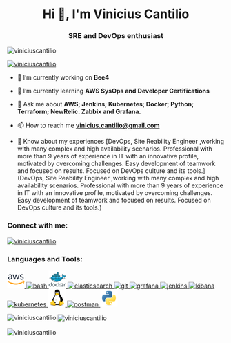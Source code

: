 <h1 align="center">Hi 👋, I'm Vinicius Cantilio</h1>
<h3 align="center">SRE and DevOps enthusiast</h3>

<p align="left"> <img src="https://komarev.com/ghpvc/?username=viniciuscantilio&label=Profile%20views&color=0e75b6&style=flat" alt="viniciuscantilio" /> </p>

<p align="left"> <a href="https://github.com/ryo-ma/github-profile-trophy"><img src="https://github-profile-trophy.vercel.app/?username=viniciuscantilio" alt="viniciuscantilio" /></a> </p>

- 🔭 I’m currently working on **Bee4**

- 🌱 I’m currently learning **AWS SysOps and Developer Certifications**

- 💬 Ask me about **AWS; Jenkins; Kubernetes; Docker; Python; Terraform; NewRelic. Zabbix and Grafana.**

- 📫 How to reach me **vinicius.cantilio@gmail.com**

- 📄 Know about my experiences [DevOps, Site Reability Engineer ,working with many complex and high availability scenarios. Professional with more than 9 years of experience in IT with an innovative profile, motivated by overcoming challenges. Easy development of teamwork and focused on results. Focused on DevOps culture and its tools.](DevOps, Site Reability Engineer ,working with many complex and high availability scenarios. Professional with more than 9 years of experience in IT with an innovative profile, motivated by overcoming challenges. Easy development of teamwork and focused on results. Focused on DevOps culture and its tools.)

<h3 align="left">Connect with me:</h3>
<p align="left">
<a href="https://linkedin.com/in/viniciuscantilio" target="blank"><img align="center" src="https://raw.githubusercontent.com/rahuldkjain/github-profile-readme-generator/master/src/images/icons/Social/linked-in-alt.svg" alt="viniciuscantilio" height="30" width="40" /></a>
</p>

<h3 align="left">Languages and Tools:</h3>
<p align="left"> <a href="https://aws.amazon.com" target="_blank" rel="noreferrer"> <img src="https://raw.githubusercontent.com/devicons/devicon/master/icons/amazonwebservices/amazonwebservices-original-wordmark.svg" alt="aws" width="40" height="40"/> </a> <a href="https://www.gnu.org/software/bash/" target="_blank" rel="noreferrer"> <img src="https://www.vectorlogo.zone/logos/gnu_bash/gnu_bash-icon.svg" alt="bash" width="40" height="40"/> </a> <a href="https://www.docker.com/" target="_blank" rel="noreferrer"> <img src="https://raw.githubusercontent.com/devicons/devicon/master/icons/docker/docker-original-wordmark.svg" alt="docker" width="40" height="40"/> </a> <a href="https://www.elastic.co" target="_blank" rel="noreferrer"> <img src="https://www.vectorlogo.zone/logos/elastic/elastic-icon.svg" alt="elasticsearch" width="40" height="40"/> </a> <a href="https://git-scm.com/" target="_blank" rel="noreferrer"> <img src="https://www.vectorlogo.zone/logos/git-scm/git-scm-icon.svg" alt="git" width="40" height="40"/> </a> <a href="https://grafana.com" target="_blank" rel="noreferrer"> <img src="https://www.vectorlogo.zone/logos/grafana/grafana-icon.svg" alt="grafana" width="40" height="40"/> </a> <a href="https://www.jenkins.io" target="_blank" rel="noreferrer"> <img src="https://www.vectorlogo.zone/logos/jenkins/jenkins-icon.svg" alt="jenkins" width="40" height="40"/> </a> <a href="https://www.elastic.co/kibana" target="_blank" rel="noreferrer"> <img src="https://www.vectorlogo.zone/logos/elasticco_kibana/elasticco_kibana-icon.svg" alt="kibana" width="40" height="40"/> </a> <a href="https://kubernetes.io" target="_blank" rel="noreferrer"> <img src="https://www.vectorlogo.zone/logos/kubernetes/kubernetes-icon.svg" alt="kubernetes" width="40" height="40"/> </a> <a href="https://www.linux.org/" target="_blank" rel="noreferrer"> <img src="https://raw.githubusercontent.com/devicons/devicon/master/icons/linux/linux-original.svg" alt="linux" width="40" height="40"/> </a> <a href="https://postman.com" target="_blank" rel="noreferrer"> <img src="https://www.vectorlogo.zone/logos/getpostman/getpostman-icon.svg" alt="postman" width="40" height="40"/> </a> <a href="https://www.python.org" target="_blank" rel="noreferrer"> <img src="https://raw.githubusercontent.com/devicons/devicon/master/icons/python/python-original.svg" alt="python" width="40" height="40"/> </a> </p>

<p><img align="left" src="https://github-readme-stats.vercel.app/api/top-langs?username=viniciuscantilio&show_icons=true&locale=en&layout=compact" alt="viniciuscantilio" /></p>

<p>&nbsp;<img align="center" src="https://github-readme-stats.vercel.app/api?username=viniciuscantilio&show_icons=true&locale=en" alt="viniciuscantilio" /></p>

<p><img align="center" src="https://github-readme-streak-stats.herokuapp.com/?user=viniciuscantilio&" alt="viniciuscantilio" /></p>
